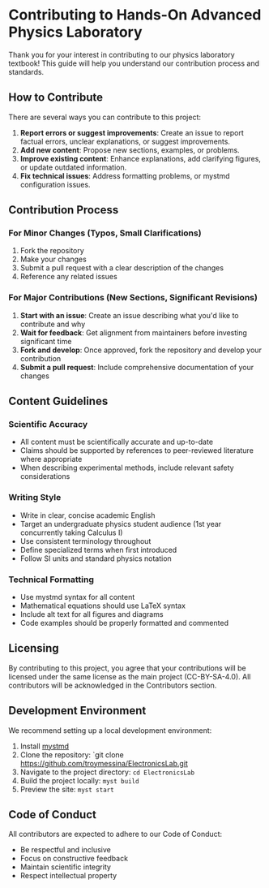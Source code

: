 
# Contributing to Hands-On Advanced Physics Laboratory

Thank you for your interest in contributing to our physics laboratory textbook! This guide will help you understand our contribution process and standards.

## How to Contribute

There are several ways you can contribute to this project:

1. **Report errors or suggest improvements**: Create an issue to report factual errors, unclear explanations, or suggest improvements.
2. **Add new content**: Propose new sections, examples, or problems.
3. **Improve existing content**: Enhance explanations, add clarifying figures, or update outdated information.
4. **Fix technical issues**: Address formatting problems, or mystmd configuration issues.

## Contribution Process

### For Minor Changes (Typos, Small Clarifications)

1. Fork the repository
2. Make your changes
3. Submit a pull request with a clear description of the changes
4. Reference any related issues

### For Major Contributions (New Sections, Significant Revisions)

1. **Start with an issue**: Create an issue describing what you'd like to contribute and why
2. **Wait for feedback**: Get alignment from maintainers before investing significant time
3. **Fork and develop**: Once approved, fork the repository and develop your contribution
4. **Submit a pull request**: Include comprehensive documentation of your changes

## Content Guidelines

### Scientific Accuracy

- All content must be scientifically accurate and up-to-date
- Claims should be supported by references to peer-reviewed literature where appropriate
- When describing experimental methods, include relevant safety considerations

### Writing Style

- Write in clear, concise academic English
- Target an undergraduate physics student audience (1st year concurrently taking Calculus I)
- Use consistent terminology throughout
- Define specialized terms when first introduced
- Follow SI units and standard physics notation

### Technical Formatting

- Use mystmd syntax for all content
- Mathematical equations should use LaTeX syntax
- Include alt text for all figures and diagrams
- Code examples should be properly formatted and commented

## Licensing

By contributing to this project, you agree that your contributions will be licensed under the same license as the main project (CC-BY-SA-4.0). All contributors will be acknowledged in the Contributors section.

## Development Environment

We recommend setting up a local development environment:

1. Install [mystmd](https://mystmd.org/guide/quickstart-installation)
2. Clone the repository: `git clone https://github.com/troymessina/ElectronicsLab.git
3. Navigate to the project directory: `cd ElectronicsLab`
4. Build the project locally: `myst build`
5. Preview the site: `myst start`

## Code of Conduct

All contributors are expected to adhere to our Code of Conduct:

- Be respectful and inclusive
- Focus on constructive feedback
- Maintain scientific integrity
- Respect intellectual property
